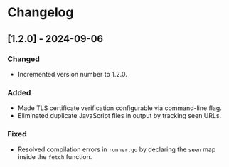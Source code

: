 # Changelog

## [1.2.0] - 2024-09-06
### Changed
- Incremented version number to 1.2.0.
### Added
- Made TLS certificate verification configurable via command-line flag.
- Eliminated duplicate JavaScript files in output by tracking seen URLs.

### Fixed
- Resolved compilation errors in `runner.go` by declaring the `seen` map inside the `fetch` function.

